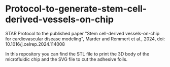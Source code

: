 # Protocol-to-generate-stem-cell-derived-vessels-on-chip
STAR Protocol to the published paper "Stem cell-derived vessels-on-chip for cardiovascular disease modeling", Marder and Remmert et al., 2024, doi: 10.1016/j.celrep.2024.114008

In this repository you can find the STL file to print the 3D body of the microfluidic chip and the SVG file to cut the adhesive foils. 
